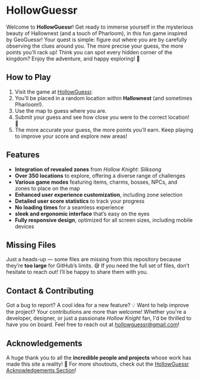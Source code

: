 # HollowGuessr

Welcome to **HollowGuessr**! Get ready to immerse yourself in the mysterious beauty of Hallownest (and a touch of Pharloom), in this fun game inspired by GeoGuessr! Your quest is simple: figure out where you are by carefully observing the clues around you. The more precise your guess, the more points you'll rack up! Think you can spot every hidden corner of the kingdom? Enjoy the adventure, and happy exploring! 🌟

## How to Play

1. Visit the game at [HollowGuessr](https://hollowguessr.alwaysdata.net/).
2. You'll be placed in a random location within **Hallownest** (and sometimes Pharloom!).
3. Use the map to guess where you are.
4. Submit your guess and see how close you were to the correct location! 🎯
5. The more accurate your guess, the more points you’ll earn. Keep playing to improve your score and explore new areas!

## Features

- **Integration of revealed zones** from *Hollow Knight: Silksong*  
- **Over 350 locations** to explore, offering a diverse range of challenges  
- **Various game modes** featuring items, charms, bosses, NPCs, and zones to place on the map  
- **Enhanced user experience customization**, including zone selection  
- **Detailed user score statistics** to track your progress  
- **No loading times** for a seamless experience  
- **sleek and ergonomic interface** that’s easy on the eyes  
- **Fully responsive design**, optimized for all screen sizes, including mobile devices

## Missing Files

Just a heads-up — some files are missing from this repository because they’re **too large** for GitHub’s limits. 😅 If you need the full set of files, don’t hesitate to reach out! I’ll be happy to share them with you.  

## Contact & Contributing

Got a bug to report? A cool idea for a new feature? 💡 Want to help improve the project? Your contributions are more than welcome! Whether you're a developer, designer, or just a passionate *Hollow Knight* fan, I'd be thrilled to have you on board. Feel free to reach out at [hollowguessr@gmail.com](mailto:hollowguessr@gmail.com)!

## Acknowledgements

A huge thank you to all the **incredible people and projects** whose work has made this site a reality! 🙏 For more shoutouts, check out the [HollowGuessr Acknowledgements Section](https://hollowguessr.alwaysdata.net/)!
